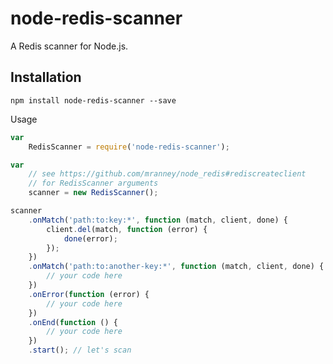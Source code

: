 # node-redis-scanner

A Redis scanner for Node.js.

## Installation

```
npm install node-redis-scanner --save
```

Usage

```javascript
var
	RedisScanner = require('node-redis-scanner');

var
	// see https://github.com/mranney/node_redis#rediscreateclient
	// for RedisScanner arguments
	scanner = new RedisScanner();

scanner
	.onMatch('path:to:key:*', function (match, client, done) {
		client.del(match, function (error) {
			done(error);
		});
	})
	.onMatch('path:to:another-key:*', function (match, client, done) {
		// your code here
	})
	.onError(function (error) {
		// your code here
	})
	.onEnd(function () {
		// your code here
	})
	.start(); // let's scan
```
